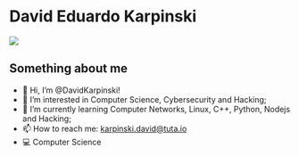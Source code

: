 # David Eduardo Karpinski

<img src="https://cdn.jsdelivr.net/gh/devicons/devicon/icons/cplusplus/cplusplus-original.svg" />

## Something about me

- 👋 Hi, I’m @DavidKarpinski!
- 👀 I’m interested in Computer Science, Cybersecurity and Hacking;
- 🌱 I’m currently learning Computer Networks, Linux, C++, Python, Nodejs and Hacking;
- 📫 How to reach me: karpinski.david@tuta.io
- 💻 Computer Science
